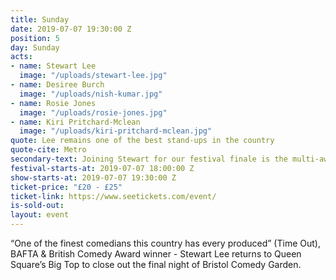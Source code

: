 ```yaml
---
title: Sunday
date: 2019-07-07 19:30:00 Z
position: 5
day: Sunday
acts:
- name: Stewart Lee
  image: "/uploads/stewart-lee.jpg"
- name: Desiree Burch
  image: "/uploads/nish-kumar.jpg"
- name: Rosie Jones
  image: "/uploads/rosie-jones.jpg"
- name: Kiri Pritchard-Mclean
  image: "/uploads/kiri-pritchard-mclean.jpg"
quote: Lee remains one of the best stand-ups in the country
quote-cite: Metro
secondary-text: Joining Stewart for our festival finale is the multi-award winning Live At The Apollo star Desiree Burch, mischievous charmer Rosie Jones, a very special guest to be announced and the exceptional Kiri Pritchard-Mclean as host.
festival-starts-at: 2019-07-07 18:00:00 Z
show-starts-at: 2019-07-07 19:30:00 Z
ticket-price: "£20 - £25"
ticket-link: https://www.seetickets.com/event/
is-sold-out:
layout: event
---
```


“One of the finest comedians this country has every produced” (Time Out), BAFTA & British Comedy Award winner - Stewart Lee returns to Queen Square’s Big Top to close out the final night of Bristol Comedy Garden.